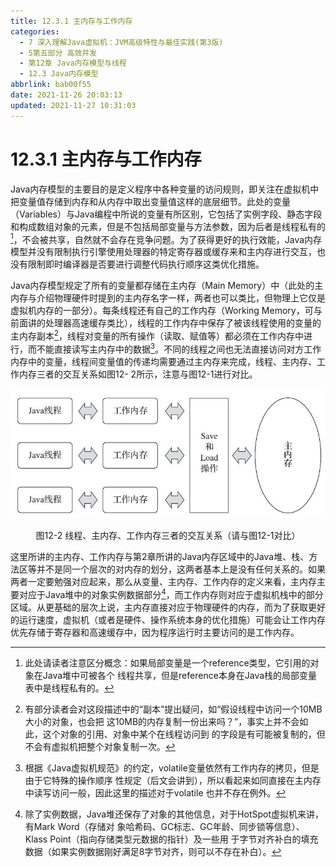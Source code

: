 ```yaml
---
title: 12.3.1 主内存与工作内存
categories: 
  - 7 深入理解Java虛拟机：JVM高级特性与最佳实践(第3版)
  - 5第五部分 高效并发
  - 第12章 Java内存模型与线程
  - 12.3 Java内存模型
abbrlink: bab00f55
date: 2021-11-26 20:03:13
updated: 2021-11-27 10:31:03
---
```

# 12.3.1 主内存与工作内存
Java内存模型的主要目的是定义程序中各种变量的访问规则，即关注在虚拟机中把变量值存储到内存和从内存中取出变量值这样的底层细节。此处的变量（Variables）与Java编程中所说的变量有所区别，它包括了实例字段、静态字段和构成数组对象的元素，但是不包括局部变量与方法参数，因为后者是线程私有的[^1]，不会被共享，自然就不会存在竞争问题。为了获得更好的执行效能，Java内存模型并没有限制执行引擎使用处理器的特定寄存器或缓存来和主内存进行交互，也没有限制即时编译器是否要进行调整代码执行顺序这类优化措施。

Java内存模型规定了所有的变量都存储在主内存（Main Memory）中（此处的主内存与介绍物理硬件时提到的主内存名字一样，两者也可以类比，但物理上它仅是虚拟机内存的一部分）。每条线程还有自己的工作内存（Working Memory，可与前面讲的处理器高速缓存类比），线程的工作内存中保存了被该线程使用的变量的主内存副本[^2]，线程对变量的所有操作（读取、赋值等）都必须在工作内存中进行，而不能直接读写主内存中的数据[^3]。不同的线程之间也无法直接访问对方工作内存中的变量，线程间变量值的传递均需要通过主内存来完成，线程、主内存、工作内存三者的交互关系如图12- 2所示，注意与图12-1进行对比。

![image-20211126200233576](https://raw.githubusercontent.com/lanlan2017/images/master/Blog/Sum/20211126200233.png)

<center>图12-2 线程、主内存、工作内存三者的交互关系（请与图12-1对比）</center>

这里所讲的主内存、工作内存与第2章所讲的Java内存区域中的Java堆、栈、方法区等并不是同一个层次的对内存的划分，这两者基本上是没有任何关系的。如果两者一定要勉强对应起来，那么从变量、主内存、工作内存的定义来看，主内存主要对应于Java堆中的对象实例数据部分[^4]，而工作内存则对应于虚拟机栈中的部分区域。从更基础的层次上说，主内存直接对应于物理硬件的内存，而为了获取更好的运行速度，虚拟机（或者是硬件、操作系统本身的优化措施）可能会让工作内存优先存储于寄存器和高速缓存中，因为程序运行时主要访问的是工作内存。

[^1]: 此处请读者注意区分概念：如果局部变量是一个reference类型，它引用的对象在Java堆中可被各个
线程共享，但是reference本身在Java栈的局部变量表中是线程私有的。 
[^2]: 有部分读者会对这段描述中的“副本”提出疑问，如“假设线程中访问一个10MB大小的对象，也会把 这10MB的内存复制一份出来吗？”，事实上并不会如此，这个对象的引用、对象中某个在线程访问到 的字段是有可能被复制的，但不会有虚拟机把整个对象复制一次。 
[^3]: 根据《Java虚拟机规范》的约定，volatile变量依然有工作内存的拷贝，但是由于它特殊的操作顺序 性规定（后文会讲到），所以看起来如同直接在主内存中读写访问一般，因此这里的描述对于volatile 也并不存在例外。 
[^4]: 除了实例数据，Java堆还保存了对象的其他信息，对于HotSpot虚拟机来讲，有Mark Word（存储对 象哈希码、GC标志、GC年龄、同步锁等信息）、Klass Point（指向存储类型元数据的指针）及一些用 于字节对齐补白的填充数据（如果实例数据刚好满足8字节对齐，则可以不存在补白）。
